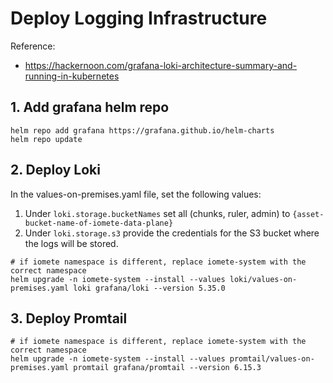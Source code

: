 # Deploy Logging Infrastructure

Reference:
- https://hackernoon.com/grafana-loki-architecture-summary-and-running-in-kubernetes

## 1. Add grafana helm repo

```shell
helm repo add grafana https://grafana.github.io/helm-charts
helm repo update
```


## 2. Deploy Loki

In the values-on-premises.yaml file, set the following values:

1. Under `loki.storage.bucketNames` set all (chunks, ruler, admin) to `{asset-bucket-name-of-iomete-data-plane}`
2. Under `loki.storage.s3` provide the credentials for the S3 bucket where the logs will be stored.


```shell
# if iomete namespace is different, replace iomete-system with the correct namespace
helm upgrade -n iomete-system --install --values loki/values-on-premises.yaml loki grafana/loki --version 5.35.0
```

## 3. Deploy Promtail

```shell
# if iomete namespace is different, replace iomete-system with the correct namespace
helm upgrade -n iomete-system --install --values promtail/values-on-premises.yaml promtail grafana/promtail --version 6.15.3
```